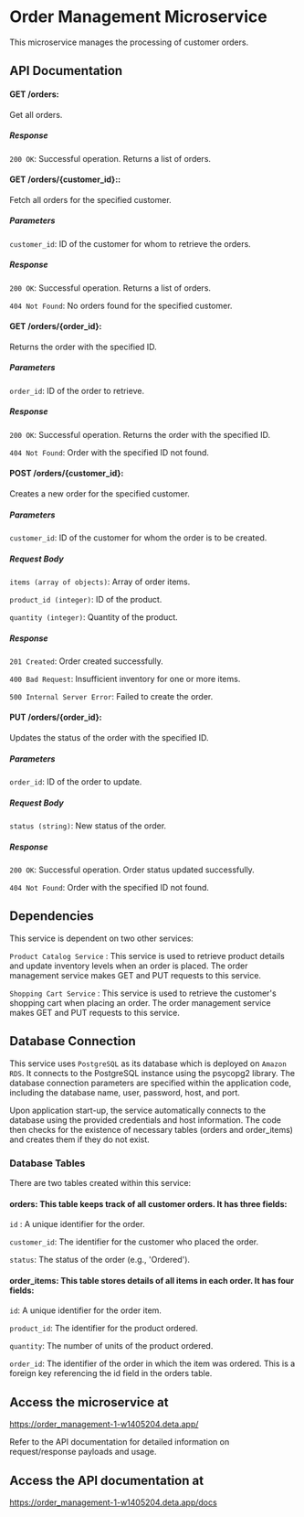 # Order Management Microservice

This microservice manages the processing of customer orders.

## API Documentation

#### GET /orders: 
Get all orders.


##### Response

`200 OK`: Successful operation. Returns a list of orders.


#### GET /orders/{customer_id}:: 
Fetch all orders for the specified customer.


##### Parameters

`customer_id`: ID of the customer for whom to retrieve the orders.

##### Response

`200 OK`: Successful operation. Returns a list of orders.

`404 Not Found`: No orders found for the specified customer.


#### GET /orders/{order_id}: 
Returns the order with the specified ID.


##### Parameters

`order_id`: ID of the order to retrieve.

##### Response

`200 OK`: Successful operation. Returns the order with the specified ID.

`404 Not Found`: Order with the specified ID not found.

#### POST /orders/{customer_id}:
Creates a new order for the specified customer.

##### Parameters

`customer_id`: ID of the customer for whom the order is to be created.

##### Request Body

`items (array of objects)`: Array of order items.

`product_id (integer)`: ID of the product.

`quantity (integer)`: Quantity of the product.

##### Response

`201 Created`: Order created successfully.

`400 Bad Request`:  Insufficient inventory for one or more items.

`500 Internal Server Error`: Failed to create the order.

#### PUT /orders/{order_id}:
Updates the status of the order with the specified ID.

##### Parameters

`order_id`: ID of the order to update.

##### Request Body

`status (string)`: New status of the order.

##### Response

`200 OK`: Successful operation. Order status updated successfully.

`404 Not Found`: Order with the specified ID not found.

## Dependencies
This service is dependent on two other services:

`Product Catalog Service` : This service is used to retrieve product details and update inventory levels when an order is placed. The order management service makes GET and PUT requests to this service.

`Shopping Cart Service` : This service is used to retrieve the customer's shopping cart when placing an order. The order management service makes GET and PUT requests to this service.

## Database Connection
This service uses `PostgreSQL` as its database which is deployed on `Amazon RDS`. It connects to the PostgreSQL instance using the psycopg2 library. The database connection parameters are specified within the application code, including the database name, user, password, host, and port.

Upon application start-up, the service automatically connects to the database using the provided credentials and host information. The code then checks for the existence of necessary tables (orders and order_items) and creates them if they do not exist.

### Database Tables
There are two tables created within this service:

#### orders: This table keeps track of all customer orders. It has three fields:

`id` : A unique identifier for the order.

`customer_id`: The identifier for the customer who placed the order.

`status`: The status of the order (e.g., 'Ordered').


#### order_items: This table stores details of all items in each order. It has four fields:

`id`: A unique identifier for the order item.

`product_id`: The identifier for the product ordered.

`quantity`: The number of units of the product ordered.

`order_id`: The identifier of the order in which the item was ordered. This is a foreign key referencing the id field in the orders table.


## Access the microservice at
https://order_management-1-w1405204.deta.app/

Refer to the API documentation for detailed information on request/response payloads and usage.

## Access the API documentation at
https://order_management-1-w1405204.deta.app/docs




